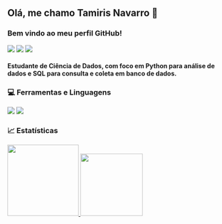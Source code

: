 ## Olá, me chamo Tamiris Navarro 👋

### Bem vindo ao meu perfil GitHub!
<div>
<a href="https://www.linkedin.com/in/tamiris-navarro-cobit5-063b1a137" target="_blank"><img src="https://img.shields.io/badge/-LinkedIn-%230077B5?style=for-the-badge&logo=linkedin&logoColor=white" target="_blank"></a> 
<a href = "mailto:tamirisncr@gmail.com"><img src="https://img.shields.io/badge/Gmail-D14836?style=for-the-badge&logo=gmail&logoColor=white" target="_blank"></a>
<a href = "https://medium.com/@tamirisncr"><img src = "https://img.shields.io/badge/Medium-12100E?style=for-the-badge&logo=medium&logoColor=white />" target="_blank"></a>
</div>

#### Estudante de Ciência de Dados, com foco em Python para análise de dados e SQL para consulta e coleta em banco de dados.


### :computer: Ferramentas e Linguagens
<div>
<img src = "https://img.shields.io/badge/Python-14354C?style=for-the-badge&logo=python&logoColor=white />"target="_blank">
<img src = "https://img.shields.io/badge/MySQL-00000F?style=for-the-badge&logo=mysql&logoColor=white />"target="_blank">
<div/>

### :chart_with_upwards_trend: Estatísticas
<div>
<a href="https://github.com/TamirisNavarro">
<img height="160em" src="https://github-readme-stats.vercel.app/api?username=TamirisNavarro&show_icons=true&theme=dracula&include_all_commits=true&count_private=true"/>
<img height="140em" src="https://github-readme-stats.vercel.app/api/top-langs/?username=TamirisNavarro&layout=compact&langs_count=7&theme=dracula"/>
</div>
